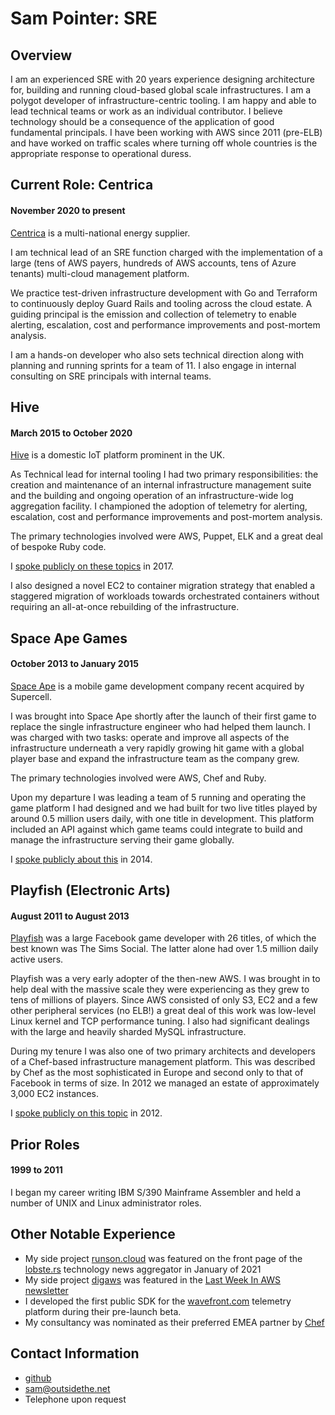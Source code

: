 # Sam Pointer: SRE

## Overview
I am an experienced SRE with 20 years experience designing architecture for, building and running cloud-based global scale infrastructures. I am a polygot developer of infrastructure-centric tooling. I am happy and able to lead technical teams or work as an individual contributor. I believe technology should be a consequence of the application of good fundamental principals. I have been working with AWS since 2011 (pre-ELB) and have worked on traffic scales where turning off whole countries is the appropriate response to operational duress.

## Current Role: Centrica
#### November 2020 to present
[Centrica](https://www.centrica.com/) is a multi-national energy supplier.

I am technical lead of an SRE function charged with the implementation of a large (tens of AWS payers, hundreds of AWS accounts, tens of Azure tenants) multi-cloud management platform.

We practice test-driven infrastructure development with Go and Terraform to continuously deploy Guard Rails and tooling across the cloud estate. A guiding principal is the emission and collection of telemetry to enable alerting, escalation, cost and performance improvements and post-mortem analysis.

I am a hands-on developer who also sets technical direction along with planning and running sprints for a team of 11. I also engage in internal consulting on SRE principals with internal teams.

## Hive
#### March 2015 to October 2020
[Hive](https://www.hivehome.com/) is a domestic IoT platform prominent in the UK.

As Technical lead for internal tooling I had two primary responsibilities: the creation and maintenance of an internal infrastructure management suite and the building and ongoing operation of an infrastructure-wide log aggregation facility. I championed the adoption of telemetry for alerting, escalation, cost and performance improvements and post-mortem analysis.

The primary technologies involved were AWS, Puppet, ELK and a great deal of bespoke Ruby code.

I [spoke publicly on these topics](https://youtu.be/SpRVKVcUK2w) in 2017.

I also designed a novel EC2 to container migration strategy that enabled a staggered migration of workloads towards orchestrated containers without requiring an all-at-once rebuilding of the infrastructure.

## Space Ape Games
#### October 2013 to January 2015
[Space Ape](https://spaceapegames.com/) is a mobile game development company recent acquired by Supercell.

I was brought into Space Ape shortly after the launch of their first game to replace the single infrastructure engineer who had helped them launch. I was charged with two tasks: operate and improve all aspects of the infrastructure underneath a very rapidly growing hit game with a global player base and expand the infrastructure team as the company grew.

The primary technologies involved were AWS, Chef and Ruby.

Upon my departure I was leading a team of 5 running and operating the game platform I had designed and we had built for two live titles played by around 0.5 million users daily, with one title in development. This platform included an API against which game teams could integrate to build and manage the infrastructure serving their game globally.

I [spoke publicly about this](https://www.youtube.com/watch?v=hoHhuLAtwxg) in 2014.

## Playfish (Electronic Arts)
#### August 2011 to August 2013
[Playfish](https://en.wikipedia.org/wiki/Playfish) was a large Facebook game developer with 26 titles, of which the best known was The Sims Social. The latter alone had over 1.5 million daily active users.

Playfish was a very early adopter of the then-new AWS. I was brought in to help deal with the massive scale they were experiencing as they grew to tens of millions of players. Since AWS consisted of only S3, EC2 and a few other peripheral services (no ELB!) a great deal of this work was low-level Linux kernel and TCP performance tuning. I also had significant dealings with the large and heavily sharded MySQL infrastructure.

During my tenure I was also one of two primary architects and developers of a Chef-based infrastructure management platform. This was described by Chef as the most sophisticated in Europe and second only to that of Facebook in terms of size. In 2012 we managed an estate of approximately 3,000 EC2 instances.

I [spoke publicly on this topic](http://vimeo.com/57861199) in 2012.

## Prior Roles
#### 1999 to 2011
I began my career writing IBM S/390 Mainframe Assembler and held a number of UNIX and Linux administrator roles.

## Other Notable Experience
* My side project [runson.cloud](https://runson.cloud) was featured on the front page of the [lobste.rs](https://lobste.rs) technology news aggregator in January of 2021
* My side project [digaws](https://github.com/sampointer/digaws) was featured in the [Last Week In AWS newsletter](https://www.lastweekinaws.com/newsletter/some-cloud-shells-take-years-to-form/)
* I developed the first public SDK for the [wavefront.com](https://wavefront.com) telemetry platform during their pre-launch beta.
* My consultancy was nominated as their preferred EMEA partner by [Chef](https://www.chef.io/)

## Contact Information
* [github](https://github.com/sampointer)
* [sam@outsidethe.net](mailto:sam@outsidethe.net)
* Telephone upon request
